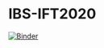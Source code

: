 # IBS-IFT2020

[![Binder](https://mybinder.org/badge_logo.svg)](https://mybinder.org/v2/gh/cheekyparticle/IBS-IFT2020/master?filepath=Add%20files%20via%20upload)
